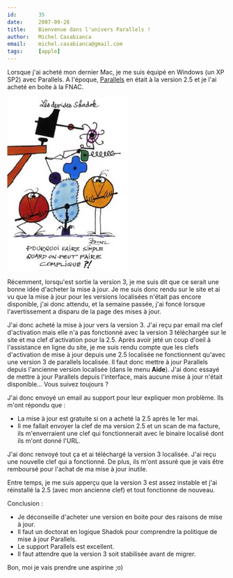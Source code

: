 ```yaml
---
id:       35
date:     2007-09-28
title:    Bienvenue dans l'univers Parallels !
author:   Michel Casabianca
email:    michel.casabianca@gmail.com
tags:     [apple]
---
```


Lorsque j'ai acheté mon dernier Mac, je me suis équipé en Windows (un XP SP2) avec Parallels. A l'époque, [Parallels](http://www.parallels.com/fr/) en était à la version 2.5 et je l'ai acheté en boite à la FNAC. 

<!--more-->

![](devise-shadock.png)

Récemment, lorsqu'est sortie la version 3, je me suis dit que ce serait une bonne idée d'acheter la mise à jour. Je me suis donc rendu sur le site et ai vu que la mise à jour pour les versions localisées n'était pas encore disponible, j'ai donc attendu, et la semaine passée, j'ai foncé lorsque l'avertissement a disparu de la page des mises à jour.

J'ai donc acheté la mise à jour vers la version 3. J'ai reçu par email ma clef d'activation mais elle n'a pas fonctionné avec la version 3 téléchargée sur le site et ma clef d'activation pour la 2.5. Après avoir jeté un coup d'oeil à l'assistance en ligne du site, je me suis rendu compte que les clefs d'activation de mise à jour depuis une 2.5 localisée ne fonctionnent qu'avec une version 3 de parallels localisée. Il faut donc mettre à jour Parallels depuis l'ancienne version localisée (dans le menu **Aide**). J'ai donc essayé de mettre à jour Parallels depuis l'interface, mais aucune mise à jour n'était disponible... Vous suivez toujours ?

J'ai donc envoyé un email au support pour leur expliquer mon problème. Ils m'ont répondu que :

- La mise à jour est gratuite si on a acheté la 2.5 après le 1er mai.
- Il me fallait envoyer la clef de ma version 2.5 et un scan de ma facture, ils m'enverraient une clef qui fonctionnerait avec le binaire localisé dont ils m'ont donné l'URL.


J'ai donc renvoyé tout ça et ai téléchargé la version 3 localisée. J'ai reçu une nouvelle clef qui a fonctionné. De plus, ils m'ont assuré que je vais être remboursé pour l'achat de ma mise à jour inutile.

Entre temps, je me suis apperçu que la version 3 est assez instable et j'ai réinstallé la 2.5 (avec mon ancienne clef) et tout fonctionne de nouveau.

Conclusion :

- Je déconseille d'acheter une version en boite pour des raisons de mise à jour.
- Il faut un doctorat en logique Shadok pour comprendre la politique de mise à jour Parallels.
- Le support Parallels est excellent.
- Il faut attendre que la version 3 soit stabilisée avant de migrer.

Bon, moi je vais prendre une aspirine ;o)
